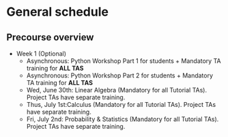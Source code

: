 # General schedule

## Precourse overview
* Week 1 (Optional)
    * Asynchronous: Python Workshop Part 1 for students + Mandatory TA training for **ALL TAS**
    * Asynchronous: Python Workshop Part 2 for students + Mandatory TA training for **ALL TAS**
    * Wed, June 30th: Linear Algebra (Mandatory for all Tutorial TAs). Project TAs have separate training.
    * Thus, July 1st:Calculus (Mandatory for all Tutorial TAs). Project TAs have separate training.
    * Fri, July 2nd: Probability & Statistics (Mandatory for all Tutorial TAs). Project TAs have separate training.

